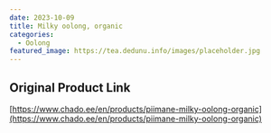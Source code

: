 ```yaml
---
date: 2023-10-09
title: Milky oolong, organic
categories:
  - Oolong
featured_image: https://tea.dedunu.info/images/placeholder.jpg
---
```


## Original Product Link

[https://www.chado.ee/en/products/piimane-milky-oolong-organic](https://www.chado.ee/en/products/piimane-milky-oolong-organic)
